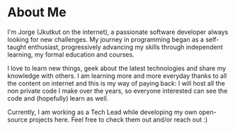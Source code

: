 # About Me

I'm Jorge (Jkutkut on the internet), a passionate software developer always looking for new challenges.
My journey in programming began as a self-taught enthusiast, progressively advancing my skills through
independent learning, my formal education and courses.

I love to learn new things, geek about the latest technologies and share my knowledge with others.
I am learning more and more everyday thanks to all the content on internet and this is my way of paying back:
I will host all the non private code I make over the years, so everyone interested can see the code and (hopefully) learn as well.

Currently, I am working as a Tech Lead while developing my own open-source projects here. Feel free to check them out and/or reach out :)
